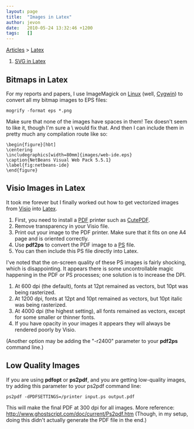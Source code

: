 ```yaml
---
layout: page
title:  "Images in Latex"
author: jevon
date:   2010-05-24 13:32:46 +1200
tags:   []
---
```


[Articles](articles.md) > [Latex](latex.md)

1. [SVG in Latex](svg-in-latex.md)

## Bitmaps in Latex
For my reports and papers, I use ImageMagick on [Linux](linux.md) (well, [Cygwin](cygwin.md)) to convert all my bitmap images to EPS files:

`mogrify -format eps *.png`

Make sure that none of the images have spaces in them! Tex doesn't seem to like it, though I'm sure a \ would fix that. And then I can include them in pretty much any compilation route like so:

```
\begin{figure}[hbt]
\centering
\includegraphics[width=80mm]{images/web-ide.eps}
\caption{NetBeans Visual Web Pack 5.5.1}
\label{fig:netbeans-ide}
\end{figure}
```

## Visio Images in Latex
It took me forever but I finally worked out how to get vectorized images from [Visio](visio.md) into [Latex](latex.md). 

1. First, you need to install a [PDF](pdf.md) printer such as [CutePDF](cutepdf.md).
1. Remove transparency in your Visio file.
1. Print out your image to the PDF printer. Make sure that it fits on one A4 page and is oriented correctly.
1. Use **pdf2ps** to convert the PDF image to a [PS](ps.md) file.
1. You can then include this PS file directly into Latex.

I've noted that the on-screen quality of these PS images is fairly shocking, which is disappointing. It appears there is some uncontrollable magic happening in the PDF or PS processes; one solution is to increase the DPI.

1. At 600 dpi (the default), fonts at 12pt remained as vectors, but 10pt was being rasterized.
1. At 1200 dpi, fonts at 12pt and 10pt remained as vectors, but 10pt italic was being rasterized.
1. At 4000 dpi (the highest setting), all fonts remained as vectors, except for some smaller or thinner fonts.
1. If you have opacity in your images it appears they will always be rendered poorly by Visio.

(Another option may be adding the "-r2400" parameter to your **pdf2ps** command line.)

## Low Quality Images
If you are using **pdfopt** or **ps2pdf**, and you are getting low-quality images, try adding this parameter to your ps2pdf command line:

`ps2pdf -dPDFSETTINGS=/printer input.ps output.pdf`

This will make the final PDF at 300 dpi for all images. More reference: http://www.ghostscript.com/doc/current/Ps2pdf.htm
(Though, in my setup, doing this didn't actually generate the PDF file in the end.)
